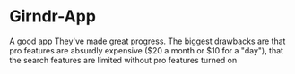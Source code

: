 # Girndr-App
A good app They've made great progress. The biggest drawbacks are that pro features are absurdly expensive ($20 a month or $10 for a "day"), that the search features are limited without pro features turned on
